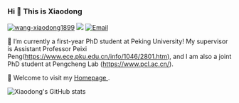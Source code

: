 ### Hi 👋 This is Xiaodong

<!--
**Wang-xd1899/Wang-xd1899** is a ✨ _special_ ✨ repository because its `README.md` (this file) appears on your GitHub profile.

Here are some ideas to get you started:
-->

<a href="https://github.com/wang-xiaodong1899"><img src="https://komarev.com/ghpvc/?username=wang-xiaodong1899" alt="wang-xiaodong1899" /></a>
<a href="https://github.com/wang-xiaodong1899?tab=followers"><img src="https://img.shields.io/github/followers/wang-xiaodong1899"></a>
<a href="mailto:wangxd220@gmail.com"><img src="https://img.shields.io/badge/Email-wangxd220@gmail.com-pink" alt="Email" /></a>

🔭 I’m currently a first-year PhD student at Peking University! My supervisor is Assistant Professor Peixi Peng(https://www.ece.pku.edu.cn/info/1046/2801.htm), and I am also a joint PhD student at Pengcheng Lab (https://www.pcl.ac.cn/).

🌱 Welcome to visit my <a href="https://wang-xiaodong1899.github.io" target="_blank">Homepage </a>.

![Xiaodong's GitHub stats](https://github-readme-stats.vercel.app/api?username=Wang-xiaodong1899&show_icons=true&theme=merko)

